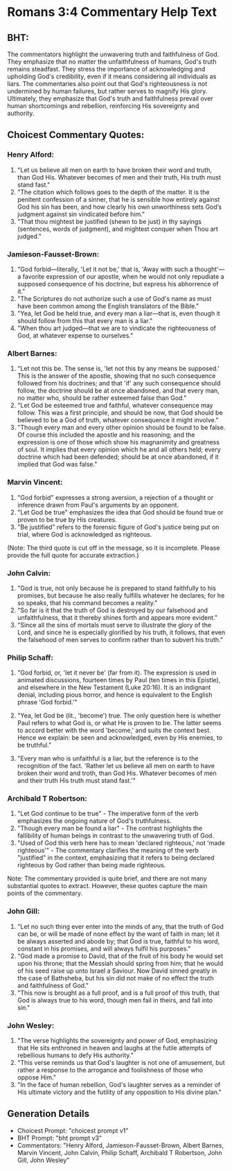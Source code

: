 # Romans 3:4 Commentary Help Text

## BHT:
The commentators highlight the unwavering truth and faithfulness of God. They emphasize that no matter the unfaithfulness of humans, God's truth remains steadfast. They stress the importance of acknowledging and upholding God's credibility, even if it means considering all individuals as liars. The commentaries also point out that God's righteousness is not undermined by human failures, but rather serves to magnify His glory. Ultimately, they emphasize that God's truth and faithfulness prevail over human shortcomings and rebellion, reinforcing His sovereignty and authority.

## Choicest Commentary Quotes:
### Henry Alford:
1. "Let us believe all men on earth to have broken their word and truth, than God His. Whatever becomes of men and their truth, His truth must stand fast."
2. "The citation which follows goes to the depth of the matter. It is the penitent confession of a sinner, that he is sensible how entirely against God his sin has been, and how clearly his own unworthiness sets God’s judgment against sin vindicated before him."
3. "That thou mightest be justified (shewn to be just) in thy sayings (sentences, words of judgment), and mightest conquer when Thou art judged."

### Jamieson-Fausset-Brown:
1. "God forbid—literally, 'Let it not be,' that is, 'Away with such a thought'—a favorite expression of our apostle, when he would not only repudiate a supposed consequence of his doctrine, but express his abhorrence of it."
2. "The Scriptures do not authorize such a use of God's name as must have been common among the English translators of the Bible."
3. "Yea, let God be held true, and every man a liar—that is, even though it should follow from this that every man is a liar."
4. "When thou art judged—that we are to vindicate the righteousness of God, at whatever expense to ourselves."

### Albert Barnes:
1. "Let not this be. The sense is, 'let not this by any means be supposed.' This is the answer of the apostle, showing that no such consequence followed from his doctrines; and that 'if' any such consequence should follow, the doctrine should be at once abandoned, and that every man, no matter who, should be rather esteemed false than God."
2. "Let God be esteemed true and faithful, whatever consequence may follow. This was a first principle, and should be now, that God should be believed to be a God of truth, whatever consequence it might involve."
3. "Though every man and every other opinion should be found to be false. Of course this included the apostle and his reasoning; and the expression is one of those which show his magnanimity and greatness of soul. It implies that every opinion which he and all others held; every doctrine which had been defended; should be at once abandoned, if it implied that God was false."

### Marvin Vincent:
1. "God forbid" expresses a strong aversion, a rejection of a thought or inference drawn from Paul's arguments by an opponent.
2. "Let God be true" emphasizes the idea that God should be found true or proven to be true by His creatures.
3. "Be justified" refers to the forensic figure of God's justice being put on trial, where God is acknowledged as righteous.

(Note: The third quote is cut off in the message, so it is incomplete. Please provide the full quote for accurate extraction.)

### John Calvin:
1. "God is true, not only because he is prepared to stand faithfully to his promises, but because he also really fulfills whatever he declares; for he so speaks, that his command becomes a reality."
2. "So far is it that the truth of God is destroyed by our falsehood and unfaithfulness, that it thereby shines forth and appears more evident."
3. "Since all the sins of mortals must serve to illustrate the glory of the Lord, and since he is especially glorified by his truth, it follows, that even the falsehood of men serves to confirm rather than to subvert his truth."

### Philip Schaff:
1. "God forbid, or, 'let it never be' (far from it). The expression is used in animated discussions, fourteen times by Paul (ten times in this Epistle), and elsewhere in the New Testament (Luke 20:16). It is an indignant denial, including pious horror, and hence is equivalent to the English phrase 'God forbid.'" 

2. "Yea, let God be (lit., 'become') true. The only question here is whether Paul refers to what God is, or what He is proven to be. The latter seems to accord better with the word 'become,' and suits the context best. Hence we explain: be seen and acknowledged, even by His enemies, to be truthful."

3. "Every man who is unfaithful is a liar, but the reference is to the recognition of the fact. 'Rather let us believe all men on earth to have broken their word and troth, than God His. Whatever becomes of men and their truth His truth must stand fast.'"

### Archibald T Robertson:
1. "Let God continue to be true" - The imperative form of the verb emphasizes the ongoing nature of God's truthfulness.
2. "Though every man be found a liar" - The contrast highlights the fallibility of human beings in contrast to the unwavering truth of God.
3. "Used of God this verb here has to mean 'declared righteous,' not 'made righteous'" - The commentary clarifies the meaning of the verb "justified" in the context, emphasizing that it refers to being declared righteous by God rather than being made righteous.

Note: The commentary provided is quite brief, and there are not many substantial quotes to extract. However, these quotes capture the main points of the commentary.

### John Gill:
1. "Let no such thing ever enter into the minds of any, that the truth of God can be, or will be made of none effect by the want of faith in man; let it be always asserted and abode by; that God is true, faithful to his word, constant in his promises, and will always fulfil his purposes." 
2. "God made a promise to David, that of the fruit of his body he would set upon his throne; that the Messiah should spring from him; that he would of his seed raise up unto Israel a Saviour. Now David sinned greatly in the case of Bathsheba, but his sin did not make of no effect the truth and faithfulness of God."
3. "This now is brought as a full proof, and is a full proof of this truth, that God is always true to his word, though men fail in theirs, and fall into sin."

### John Wesley:
1. "The verse highlights the sovereignty and power of God, emphasizing that He sits enthroned in heaven and laughs at the futile attempts of rebellious humans to defy His authority."
2. "This verse reminds us that God's laughter is not one of amusement, but rather a response to the arrogance and foolishness of those who oppose Him."
3. "In the face of human rebellion, God's laughter serves as a reminder of His ultimate victory and the futility of any opposition to His divine plan."


## Generation Details
- Choicest Prompt: "choicest prompt v1"
- BHT Prompt: "bht prompt v3"
- Commentators: "Henry Alford, Jamieson-Fausset-Brown, Albert Barnes, Marvin Vincent, John Calvin, Philip Schaff, Archibald T Robertson, John Gill, John Wesley"
